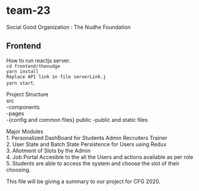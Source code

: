 # team-23
Social Good Organization : The Nudhe Foundation

## Frontend
How to run reactjs server.  
``cd frontend/thenudge``  
``yarn install``  
``Replace API link in file serverLink.j``  
``yarn start``.  
  
  Project Structure  
  src  
    -components  
    -pages  
    -{config and common files}
  public
    -public and static files
    
    
  Major Modules  
    1. Personalized DashBoard for Students Admin Recruiters Trainer  
    2. User State and Batch State Persistence for Users using Redux  
    3. Allotment of Slots by the Admin  
    4. Job Portal Accesible to the all the Users and actions available as per role  
    5. Students are able to access the system and choose the slot of their choosing.
  
  






This file will be giving a summary to our project for CFG 2020.
